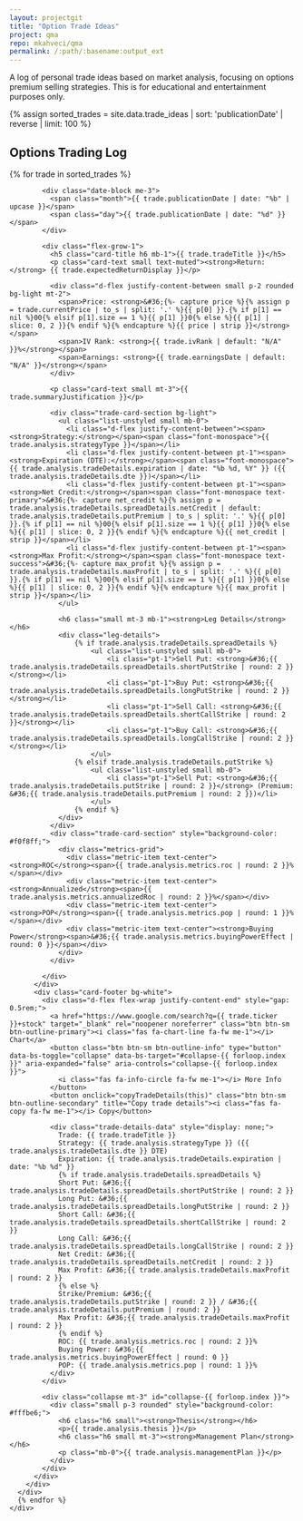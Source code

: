 ```yaml
---
layout: projectgit
title: "Option Trade Ideas"
project: qma
repo: mkahveci/qma
permalink: /:path/:basename:output_ext
---
```


<style>
  /* Style for the date block on the left of each card */
  .date-block {
    width: 70px;
    height: 70px;
    flex-shrink: 0;
    display: flex;
    flex-direction: column;
    align-items: center;
    justify-content: center;
    background-color: #f8f9fa;
    color: #495057;
    font-weight: bold;
    border-radius: 0.375rem;
    text-align: center;
    line-height: 1.2;
    border: 1px solid #dee2e6;
  }
  .date-block .month {
    font-size: 0.9rem;
    display: block;
  }
  .date-block .day {
    font-size: 1.6rem;
    display: block;
  }
  .trade-card-section {
    padding: 0.75rem;
    border-radius: 0.25rem;
    margin-top: 0.75rem;
  }
  .metrics-grid {
    display: grid;
    grid-template-columns: repeat(auto-fit, minmax(120px, 1fr));
    gap: 0.5rem;
    font-size: 0.8rem;
  }
  .metric-item {
    padding: 0.25rem 0.5rem;
    background-color: #fff;
    border-radius: 0.25rem;
    border: 1px solid #e9ecef;
  }
  .metric-item strong {
    display: block;
    color: #6c757d;
    font-size: 0.75rem;
  }
  .font-monospace {
      font-size: 0.9em;
  }
  .leg-details {
    margin-top: 0.5rem;
    padding-left: 0.5rem;
    border-left: 2px solid #007bff;
  }
</style>

<div class="container my-5">

  <div class="text-center mb-5">
    <p class="lead col-lg-8 mx-auto">
      A log of personal trade ideas based on market analysis, focusing on options premium selling strategies. This is for educational and entertainment purposes only.
    </p>
  </div>

{% assign sorted_trades = site.data.trade_ideas | sort: 'publicationDate' | reverse | limit: 100 %}

  <section id="trades">
    <h2 class="display-6 mb-4 mt-5"><i class="fas fa-chart-line fa-fw text-muted me-2"></i> Options Trading Log</h2>
    <div class="row row-cols-1 g-4">
      {% for trade in sorted_trades %}
      <div class="col">
        <div class="card h-100 shadow-sm border-0 d-flex">
          <div class="card-body d-flex">

            <div class="date-block me-3">
              <span class="month">{{ trade.publicationDate | date: "%b" | upcase }}</span>
              <span class="day">{{ trade.publicationDate | date: "%d" }}</span>
            </div>
            
            <div class="flex-grow-1">
              <h5 class="card-title h6 mb-1">{{ trade.tradeTitle }}</h5>
              <p class="card-text small text-muted"><strong>Return:</strong> {{ trade.expectedReturnDisplay }}</p>

              <div class="d-flex justify-content-between small p-2 rounded bg-light mt-2">
                <span>Price: <strong>&#36;{%- capture price %}{% assign p = trade.currentPrice | to_s | split: '.' %}{{ p[0] }}.{% if p[1] == nil %}00{% elsif p[1].size == 1 %}{{ p[1] }}0{% else %}{{ p[1] | slice: 0, 2 }}{% endif %}{% endcapture %}{{ price | strip }}</strong></span>
                <span>IV Rank: <strong>{{ trade.ivRank | default: "N/A" }}%</strong></span>
                <span>Earnings: <strong>{{ trade.earningsDate | default: "N/A" }}</strong></span>
              </div>
              
              <p class="card-text small mt-3">{{ trade.summaryJustification }}</p>

              <div class="trade-card-section bg-light">
                <ul class="list-unstyled small mb-0">
                  <li class="d-flex justify-content-between"><span><strong>Strategy:</strong></span><span class="font-monospace">{{ trade.analysis.strategyType }}</span></li>
                  <li class="d-flex justify-content-between pt-1"><span><strong>Expiration (DTE):</strong></span><span class="font-monospace">{{ trade.analysis.tradeDetails.expiration | date: "%b %d, %Y" }} ({{ trade.analysis.tradeDetails.dte }})</span></li>
                  <li class="d-flex justify-content-between pt-1"><span><strong>Net Credit:</strong></span><span class="font-monospace text-primary">&#36;{%- capture net_credit %}{% assign p = trade.analysis.tradeDetails.spreadDetails.netCredit | default: trade.analysis.tradeDetails.putPremium | to_s | split: '.' %}{{ p[0] }}.{% if p[1] == nil %}00{% elsif p[1].size == 1 %}{{ p[1] }}0{% else %}{{ p[1] | slice: 0, 2 }}{% endif %}{% endcapture %}{{ net_credit | strip }}</span></li>
                  <li class="d-flex justify-content-between pt-1"><span><strong>Max Profit:</strong></span><span class="font-monospace text-success">&#36;{%- capture max_profit %}{% assign p = trade.analysis.tradeDetails.maxProfit | to_s | split: '.' %}{{ p[0] }}.{% if p[1] == nil %}00{% elsif p[1].size == 1 %}{{ p[1] }}0{% else %}{{ p[1] | slice: 0, 2 }}{% endif %}{% endcapture %}{{ max_profit | strip }}</span></li>
                </ul>
                
                <h6 class="small mt-3 mb-1"><strong>Leg Details</strong></h6>
                <div class="leg-details">
                    {% if trade.analysis.tradeDetails.spreadDetails %}
                        <ul class="list-unstyled small mb-0">
                            <li class="pt-1">Sell Put: <strong>&#36;{{ trade.analysis.tradeDetails.spreadDetails.shortPutStrike | round: 2 }}</strong></li>
                            <li class="pt-1">Buy Put: <strong>&#36;{{ trade.analysis.tradeDetails.spreadDetails.longPutStrike | round: 2 }}</strong></li>
                            <li class="pt-1">Sell Call: <strong>&#36;{{ trade.analysis.tradeDetails.spreadDetails.shortCallStrike | round: 2 }}</strong></li>
                            <li class="pt-1">Buy Call: <strong>&#36;{{ trade.analysis.tradeDetails.spreadDetails.longCallStrike | round: 2 }}</strong></li>
                        </ul>
                    {% elsif trade.analysis.tradeDetails.putStrike %}
                        <ul class="list-unstyled small mb-0">
                            <li class="pt-1">Sell Put: <strong>&#36;{{ trade.analysis.tradeDetails.putStrike | round: 2 }}</strong> (Premium: &#36;{{ trade.analysis.tradeDetails.putPremium | round: 2 }})</li>
                        </ul>
                    {% endif %}
                </div>
              </div>
              <div class="trade-card-section" style="background-color: #f0f8ff;">
                <div class="metrics-grid">
                  <div class="metric-item text-center"><strong>ROC</strong><span>{{ trade.analysis.metrics.roc | round: 2 }}%</span></div>
                  <div class="metric-item text-center"><strong>Annualized</strong><span>{{ trade.analysis.metrics.annualizedRoc | round: 2 }}%</span></div>
                  <div class="metric-item text-center"><strong>POP</strong><span>{{ trade.analysis.metrics.pop | round: 1 }}%</span></div>
                  <div class="metric-item text-center"><strong>Buying Power</strong><span>&#36;{{ trade.analysis.metrics.buyingPowerEffect | round: 0 }}</span></div>
                </div>
              </div>
              
            </div>
          </div>
          <div class="card-footer bg-white">
            <div class="d-flex flex-wrap justify-content-end" style="gap: 0.5rem;">
              <a href="https://www.google.com/search?q={{ trade.ticker }}+stock" target="_blank" rel="noopener noreferrer" class="btn btn-sm btn-outline-primary"><i class="fas fa-chart-line fa-fw me-1"></i> Chart</a>
              <button class="btn btn-sm btn-outline-info" type="button" data-bs-toggle="collapse" data-bs-target="#collapse-{{ forloop.index }}" aria-expanded="false" aria-controls="collapse-{{ forloop.index }}">
                <i class="fas fa-info-circle fa-fw me-1"></i> More Info
              </button>
              <button onclick="copyTradeDetails(this)" class="btn btn-sm btn-outline-secondary" title="Copy trade details"><i class="fas fa-copy fa-fw me-1"></i> Copy</button>
              
              <div class="trade-details-data" style="display: none;">
                Trade: {{ trade.tradeTitle }}
                Strategy: {{ trade.analysis.strategyType }} ({{ trade.analysis.tradeDetails.dte }} DTE)
                Expiration: {{ trade.analysis.tradeDetails.expiration | date: "%b %d" }}
                {% if trade.analysis.tradeDetails.spreadDetails %}
                Short Put: &#36;{{ trade.analysis.tradeDetails.spreadDetails.shortPutStrike | round: 2 }}
                Long Put: &#36;{{ trade.analysis.tradeDetails.spreadDetails.longPutStrike | round: 2 }}
                Short Call: &#36;{{ trade.analysis.tradeDetails.spreadDetails.shortCallStrike | round: 2 }}
                Long Call: &#36;{{ trade.analysis.tradeDetails.spreadDetails.longCallStrike | round: 2 }}
                Net Credit: &#36;{{ trade.analysis.tradeDetails.spreadDetails.netCredit | round: 2 }}
                Max Profit: &#36;{{ trade.analysis.tradeDetails.maxProfit | round: 2 }}
                {% else %}
                Strike/Premium: &#36;{{ trade.analysis.tradeDetails.putStrike | round: 2 }} / &#36;{{ trade.analysis.tradeDetails.putPremium | round: 2 }}
                Max Profit: &#36;{{ trade.analysis.tradeDetails.maxProfit | round: 2 }}
                {% endif %}
                ROC: {{ trade.analysis.metrics.roc | round: 2 }}%
                Buying Power: &#36;{{ trade.analysis.metrics.buyingPowerEffect | round: 0 }}
                POP: {{ trade.analysis.metrics.pop | round: 1 }}%
              </div>
            </div>
            
            <div class="collapse mt-3" id="collapse-{{ forloop.index }}">
              <div class="small p-3 rounded" style="background-color: #fffbe6;">
                <h6 class="h6 small"><strong>Thesis</strong></h6>
                <p>{{ trade.analysis.thesis }}</p>
                <h6 class="h6 small mt-3"><strong>Management Plan</strong></h6>
                <p class="mb-0">{{ trade.analysis.managementPlan }}</p>
              </div>
            </div>
          </div>
        </div>
      </div>
      {% endfor %}
    </div>
  </section>
</div>

<script>
  function copyTradeDetails(button) {
    // Correctly selects the next sibling element which holds the data
    const detailsContainer = button.nextElementSibling; 
    // Normalize whitespace and replace multiple spaces with a single space
    const detailsText = detailsContainer.textContent.trim().replace(/\s+/g, ' ');

    navigator.clipboard.writeText(detailsText).then(() => {
      const originalIcon = button.innerHTML;
      button.innerHTML = '<i class="fas fa-check fa-fw me-1"></i> Copied!';
      button.classList.replace('btn-outline-secondary', 'btn-success');
      
      setTimeout(() => {
        button.innerHTML = originalIcon;
        button.classList.replace('btn-success', 'btn-outline-secondary');
      }, 2000);
    }).catch(err => {
      console.error('Failed to copy text: ', err);
    });
  }
</script>
